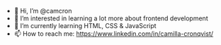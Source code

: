 - 👋 Hi, I’m @camcron
- 👀 I’m interested in learning a lot more about frontend development
- 🌱 I’m currently learning HTML, CSS & JavaScript
- 📫 How to reach me: https://www.linkedin.com/in/camilla-cronqvist/

<!---
camcron/camcron is a ✨ special ✨ repository because its `README.md` (this file) appears on your GitHub profile.
You can click the Preview link to take a look at your changes.
--->

